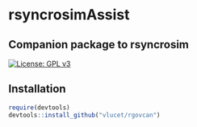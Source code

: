 
# rsyncrosimAssist

## Companion package to rsyncrosim

[![License: GPL
v3](https://img.shields.io/badge/License-GPL%20v3-blue.svg)](http://www.gnu.org/licenses/gpl-3.0)

## Installation

``` r
require(devtools)
devtools::install_github("vlucet/rgovcan")
```
